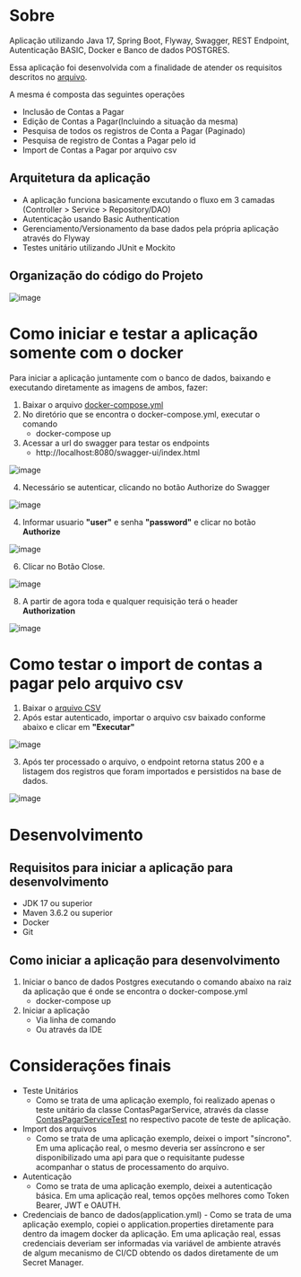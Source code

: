 # Sobre

Aplicação utilizando Java 17, Spring Boot, Flyway, Swagger, REST Endpoint, Autenticação BASIC, Docker e Banco de dados POSTGRES.

Essa aplicação foi desenvolvida com a finalidade de atender os requisitos descritos no [arquivo](https://github.com/carloshfmaciel/ms-contas-pagar/blob/master/outros/teste%20-%20JAVA%20Sr.pdf).

A mesma é composta das seguintes operações
- Inclusão de Contas a Pagar
- Edição de Contas a Pagar(Incluindo a situação da mesma)
- Pesquisa de todos os registros de Conta a Pagar (Paginado)
- Pesquisa de registro de Contas a Pagar pelo id
- Import de Contas a Pagar por arquivo csv

## Arquitetura da aplicação

- A aplicação funciona basicamente excutando o fluxo em 3 camadas (Controller > Service > Repository/DAO)
- Autenticação usando Basic Authentication
- Gerenciamento/Versionamento da base dados pela própria aplicação através do Flyway
- Testes unitário utilizando JUnit e Mockito

## Organização do código do Projeto

![image](https://github.com/carloshfmaciel/ms-contas-pagar/blob/master/screenshots/008.jpg)

# Como iniciar e testar a aplicação somente com o docker

Para iniciar a aplicação juntamente com o banco de dados, baixando e executando diretamente as imagens de ambos, fazer:

1. Baixar o arquivo [docker-compose.yml](https://github.com/carloshfmaciel/ms-contas-pagar/blob/master/outros/docker-compose.yml)
2. No diretório que se encontra o docker-compose.yml, executar o comando 
	- docker-compose up
3. Acessar a url do swagger para testar os endpoints
	- http://localhost:8080/swagger-ui/index.html

![image](https://github.com/carloshfmaciel/ms-contas-pagar/blob/master/screenshots/001.jpg)

4. Necessário se autenticar, clicando no botão Authorize do Swagger

![image](https://github.com/carloshfmaciel/ms-contas-pagar/blob/master/screenshots/004.jpg)

4. Informar usuario **"user"** e senha **"password"** e clicar no botão **Authorize**

![image](https://github.com/carloshfmaciel/ms-contas-pagar/blob/master/screenshots/002.jpg)

6. Clicar no Botão Close.

![image](https://github.com/carloshfmaciel/ms-contas-pagar/blob/master/screenshots/003.jpg)

8. A partir de agora toda e qualquer requisição terá o header **Authorization**

![image](https://github.com/carloshfmaciel/ms-contas-pagar/blob/master/screenshots/005.jpg)

# Como testar o import de contas a pagar pelo arquivo csv

1. Baixar o [arquivo CSV](https://github.com/carloshfmaciel/ms-contas-pagar/blob/master/outros/contas-pagar.csv)
2. Após estar autenticado, importar o arquivo csv baixado conforme abaixo e clicar em **"Executar"**

![image](https://github.com/carloshfmaciel/ms-contas-pagar/blob/master/screenshots/006.jpg)

3. Após ter processado o arquivo, o endpoint retorna status 200 e a listagem dos registros que foram importados e persistidos na base de dados. 

![image](https://github.com/carloshfmaciel/ms-contas-pagar/blob/master/screenshots/007.jpg)

# Desenvolvimento

## Requisitos para iniciar a aplicação para desenvolvimento

- JDK 17 ou superior
- Maven 3.6.2 ou superior
- Docker
- Git

## Como iniciar a aplicação para desenvolvimento

1. Iniciar o banco de dados Postgres executando o comando abaixo na raiz da aplicação que é onde se encontra o docker-compose.yml
   - docker-compose up
3. Iniciar a aplicação
	- Via linha de comando
	- Ou através da IDE
	
# Considerações finais

- Teste Unitários
	- Como se trata de uma aplicação exemplo, foi realizado apenas o teste unitário da classe ContasPagarService, através da classe [ContasPagarServiceTest](https://github.com/carloshfmaciel/ms-contas-pagar/blob/master/src/test/java/br/com/desafio/service/ContasPagarServiceTest.java) no respectivo pacote de teste de aplicação.
- Import dos arquivos
	- Como se trata de uma aplicação exemplo, deixei o import "síncrono". Em uma aplicação real, o mesmo deveria ser assíncrono e ser disponibilizado uma api para que o requisitante pudesse acompanhar o status de processamento do arquivo.
- Autenticação
	- Como se trata de uma aplicação exemplo, deixei a autenticação básica. Em uma aplicação real, temos opções melhores como Token Bearer, JWT e OAUTH.
 - Credenciais de banco de dados(application.yml)
       - Como se trata de uma aplicação exemplo, copiei o application.properties diretamente para dentro da imagem docker da aplicação. Em uma aplicação real, essas credenciais deveriam ser informadas via variável de ambiente através de algum mecanismo de CI/CD obtendo os dados diretamente de um Secret Manager.  	
